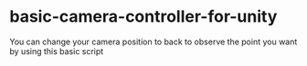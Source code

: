 # basic-camera-controller-for-unity
You can change your camera position to back to observe the point you want by using this basic script
